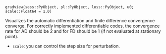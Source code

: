 ```
gradview(sess::PyObject, pl::PyObject, loss::PyObject, u0; scale::Float64 = 1.0)
```

Visualizes the automatic differentiation and finite difference convergence converge. For correctly implemented differentiable codes, the convergence rate for AD should be 2 and for FD should be 1 (if not evaluated at stationary point).

  * `scale`: you can control the step size for perturbation.
